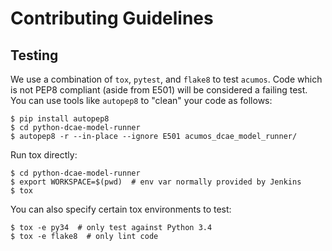 # Contributing Guidelines

## Testing
We use a combination of `tox`, `pytest`, and `flake8` to test `acumos`. Code which is not PEP8 compliant (aside from E501) will be considered a failing test. You can use tools like `autopep8` to "clean" your code as follows:

```
$ pip install autopep8
$ cd python-dcae-model-runner
$ autopep8 -r --in-place --ignore E501 acumos_dcae_model_runner/
```

Run tox directly:

```
$ cd python-dcae-model-runner
$ export WORKSPACE=$(pwd)  # env var normally provided by Jenkins
$ tox
```

You can also specify certain tox environments to test:

```
$ tox -e py34  # only test against Python 3.4
$ tox -e flake8  # only lint code
```
